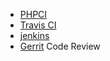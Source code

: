 * [PHPCI](https://www.phptesting.org/)
* [Travis CI](https://travis-ci.org/)
* [jenkins](https://jenkins.io/index.html)
* [Gerrit](https://github.com/GerritCodeReview/gerrit) Code Review
